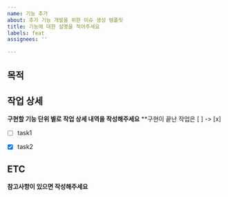 ```yaml
---
name: 기능 추가
about: 추가 기능 개발을 위한 이슈 생성 템플릿
title: 기능에 대한 설명을 적어주세요
labels: feat
assignees: ''

---
```


## 목적


## 작업 상세
**구현할 기능 단위 별로 작업 상세 내역을 작성해주세요**
**구현이 끝난 작업은 [ ] -> [x]

- [ ] task1
- [x] task2


## ETC
**참고사항이 있으면 작성해주세요**
